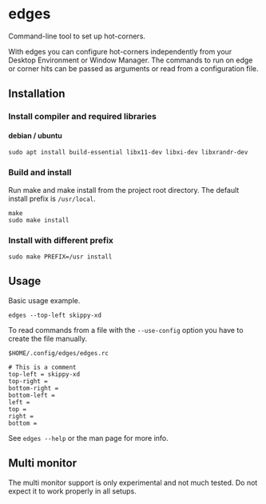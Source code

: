 # edges
Command-line tool to set up hot-corners.

With edges you can configure hot-corners independently from your Desktop Environment
or Window Manager. The commands to run on edge or corner hits can be passed as arguments
or read from a configuration file.

## Installation
### Install compiler and required libraries
#### debian / ubuntu
```
sudo apt install build-essential libx11-dev libxi-dev libxrandr-dev
```

### Build and install
Run make and make install from the project root directory. The default install
prefix is `/usr/local`.
```
make
sudo make install
```

### Install with different prefix
```
sudo make PREFIX=/usr install
```

## Usage
Basic usage example.
```
edges --top-left skippy-xd
```

To read commands from a file with the `--use-config` option you have to create
the file manually.
```
$HOME/.config/edges/edges.rc

# This is a comment
top-left = skippy-xd
top-right =
bottom-right =
bottom-left =
left =
top =
right =
bottom =
```
See `edges --help` or the man page for more info.

## Multi monitor
The multi monitor support is only experimental and not much tested.
Do not expect it to work properly in all setups.
